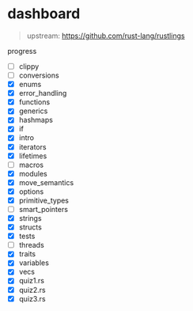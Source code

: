 # dashboard
> upstream: <https://github.com/rust-lang/rustlings>

progress
- [ ] clippy
- [ ] conversions
- [x] enums
- [x] error_handling
- [x] functions
- [x] generics
- [x] hashmaps
- [x] if
- [x] intro
- [x] iterators
- [x] lifetimes
- [ ] macros
- [x] modules
- [x] move_semantics
- [x] options
- [x] primitive_types
- [ ] smart_pointers
- [x] strings
- [x] structs
- [x] tests
- [ ] threads
- [x] traits
- [x] variables
- [x] vecs
- [x] quiz1.rs
- [x] quiz2.rs
- [x] quiz3.rs
